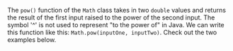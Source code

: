 The `pow()` function of the `Math` class takes in two `double` values and returns the result of the first input raised to the power of the second input. The symbol '^' is not used to represent "to the power of" in Java. We can write this function like this: `Math.pow(inputOne, inputTwo)`. Check out the two examples below.

